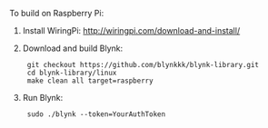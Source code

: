 
To build on Raspberry Pi:

1. Install WiringPi:
    http://wiringpi.com/download-and-install/

2. Download and build Blynk:

        git checkout https://github.com/blynkkk/blynk-library.git
        cd blynk-library/linux
        make clean all target=raspberry

3. Run Blynk:

        sudo ./blynk --token=YourAuthToken
